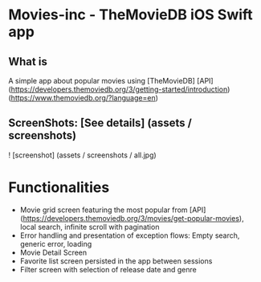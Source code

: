 # Movies-inc - TheMovieDB iOS Swift app #

## What is
A simple app about popular movies using [TheMovieDB] [API] (https://developers.themoviedb.org/3/getting-started/introduction) (https://www.themoviedb.org/?language=en)

## ScreenShots: [See details] (assets / screenshots)
! [screenshot] (assets / screenshots / all.jpg)

# Functionalities
- Movie grid screen featuring the most popular from [API] (https://developers.themoviedb.org/3/movies/get-popular-movies), local search, infinite scroll with pagination
- Error handling and presentation of exception flows: Empty search, generic error, loading
- Movie Detail Screen
- Favorite list screen persisted in the app between sessions
- Filter screen with selection of release date and genre
